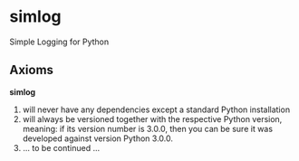 # simlog
Simple Logging for Python

## Axioms
**simlog**
1. will never have any dependencies except a standard Python installation
2. will always be versioned together with the respective Python version, meaning: if its version number is 3.0.0, then you can be sure it was developed against version Python 3.0.0.
3. ... to be continued ...

